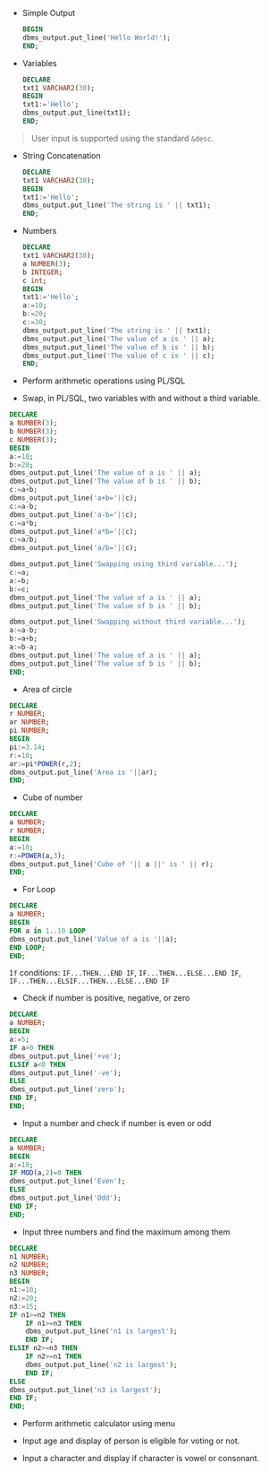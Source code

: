 * Simple Output

    ```sql
    BEGIN
    dbms_output.put_line('Hello World!');
    END;
    ```

* Variables

    ```sql
    DECLARE
    txt1 VARCHAR2(30);
    BEGIN
    txt1:='Hello';
    dbms_output.put_line(txt1);
    END;
    ```

> User input is supported using the standard `&desc`.

* String Concatenation

    ```sql
    DECLARE
    txt1 VARCHAR2(30);
    BEGIN
    txt1:='Hello';
    dbms_output.put_line('The string is ' || txt1);
    END;
    ```

* Numbers

    ```sql
    DECLARE
    txt1 VARCHAR2(30);
    a NUMBER(3);
    b INTEGER;
    c int;
    BEGIN
    txt1:='Hello';
    a:=10;
    b:=20;
    c:=30;
    dbms_output.put_line('The string is ' || txt1);
    dbms_output.put_line('The value of a is ' || a);
    dbms_output.put_line('The value of b is ' || b);
    dbms_output.put_line('The value of c is ' || c);
    END;
    ```

* Perform arithmetic operations using PL/SQL
* Swap, in PL/SQL, two variables with and without a third variable.

```sql
DECLARE
a NUMBER(3);
b NUMBER(3);
c NUMBER(3);
BEGIN
a:=10;
b:=20;
dbms_output.put_line('The value of a is ' || a);
dbms_output.put_line('The value of b is ' || b);
c:=a+b;
dbms_output.put_line('a+b='||c);
c:=a-b;
dbms_output.put_line('a-b='||c);
c:=a*b;
dbms_output.put_line('a*b='||c);
c:=a/b;
dbms_output.put_line('a/b='||c);

dbms_output.put_line('Swapping using third variable...');
c:=a;
a:=b;
b:=c;
dbms_output.put_line('The value of a is ' || a);
dbms_output.put_line('The value of b is ' || b);

dbms_output.put_line('Swapping without third variable...');
a:=a-b;
b:=a+b;
a:=b-a;
dbms_output.put_line('The value of a is ' || a);
dbms_output.put_line('The value of b is ' || b);
END;
```

* Area of circle

```sql
DECLARE
r NUMBER;
ar NUMBER;
pi NUMBER;
BEGIN
pi:=3.14;
r:=10;
ar:=pi*POWER(r,2);
dbms_output.put_line('Area is '||ar);
END;
```

* Cube of number

```sql
DECLARE
a NUMBER;
r NUMBER;
BEGIN
a:=10;
r:=POWER(a,3);
dbms_output.put_line('Cube of '|| a ||' is ' || r);
END;
```

* For Loop

```sql
DECLARE
a NUMBER;
BEGIN
FOR a in 1..10 LOOP
dbms_output.put_line('Value of a is '||a);
END LOOP;
END;
```

`If` conditions: `IF...THEN...END IF`, `IF...THEN...ELSE...END IF`, `IF...THEN...ELSIF...THEN...ELSE...END IF`

* Check if number is positive, negative, or zero

```sql
DECLARE
a NUMBER;
BEGIN
a:=5;
IF a>0 THEN
dbms_output.put_line('+ve');
ELSIF a<0 THEN
dbms_output.put_line('-ve');
ELSE
dbms_output.put_line('zero');
END IF;
END;
```

* Input a number and check if number is even or odd

```sql
DECLARE
a NUMBER;
BEGIN
a:=10;
IF MOD(a,2)=0 THEN
dbms_output.put_line('Even');
ELSE
dbms_output.put_line('Odd');
END IF;
END;
```

* Input three numbers and find the maximum among them

```sql
DECLARE
n1 NUMBER;
n2 NUMBER;
n3 NUMBER;
BEGIN
n1:=10;
n2:=20;
n3:=15;
IF n1>=n2 THEN
    IF n1>=n3 THEN
    dbms_output.put_line('n1 is largest');
    END IF;
ELSIF n2>=n3 THEN
    IF n2>=n1 THEN
    dbms_output.put_line('n2 is largest');
    END IF;
ELSE
dbms_output.put_line('n3 is largest');
END IF;
END;
```

* Perform arithmetic calculator using menu

* Input age and display of person is eligible for voting or not.

* Input a character and display if character is vowel or consonant.
